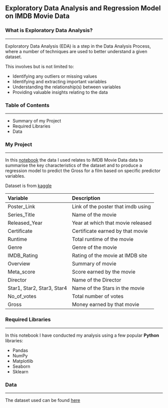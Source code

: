 
## Exploratory Data Analysis and Regression Model on IMDB Movie Data

### What is Exploratory Data Analysis?
---------------------------------------
Exploratory Data Analysis (EDA) is a step in the Data Analysis Process, 
where a number of techniques are used to better understand a given dataset.

This involves but is not limited to:

* Identifying any outliers or missing values
* Identifying and extracting important variables
* Understanding the relationship(s) between variables
* Providing valuable insights relating to the data

### Table of Contents
-----------------------
* Summary of my Project
* Required Libraries
* Data

### My Project
-----------------
In this [notebook](https://github.com/tadepoju/python-ldn-underground-eda/blob/readme-edits/London%20Underground%20Exploratory%20Data%20Analysis.ipynb) the data I used relates to IMDB Movie Data data to summarise the key characteristics of the dataset 
and to produce a regression model to predict the Gross for a film based on 
specific predictor variables.


Dataset is from [kaggle](https://www.kaggle.com/harshitshankhdhar/imdb-dataset-of-top-1000-movies-and-tv-shows)

|Variable | Description |
|:------- |:----------- |
|Poster_Link | Link of the poster that imdb using |
|Series_Title | Name of the movie |
|Released_Year | Year at which that movie released |
|Certificate | Certificate earned by that movie |
|Runtime | Total runtime of the movie |
|Genre | Genre of the movie |
|IMDB_Rating | Rating of the movie at IMDB site |
|Overview | Summary of movie |
|Meta_score | Score earned by the movie |
|Director | Name of the Director |
|Star1, Star2, Star3, Star4 | Name of the Stars in the movie |
|No_of_votes | Total number of votes |
|Gross | Money earned by that movie |

### Required Libraries
------------------------
In this notebook I have conducted my analysis using a few
popular **Python** libraries:
* Pandas
* NumPy
* Matplotlib
* Seaborn
* Sklearn

### Data
----------
The dataset used can be found [here](https://github.com/tadepoju/python-ldn-underground-eda/blob/readme-edits/hourlyExits.csv) 
